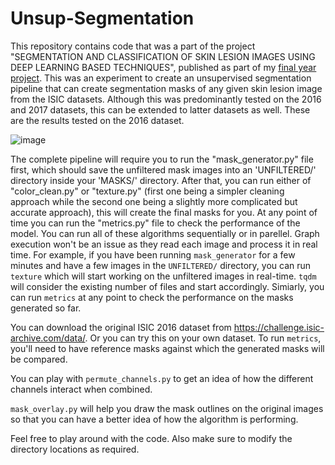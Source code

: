 # Unsup-Segmentation

This repository contains code that was a part of the project "SEGMENTATION AND CLASSIFICATION OF SKIN LESION IMAGES USING DEEP LEARNING BASED TECHNIQUES", published as part of my [final year project](https://drive.google.com/file/d/176D-SWsVus7_6dfPSnIhaun2YDx_5Nv_/view?usp=sharing). This was an experiment to create an unsupervised segmentation pipeline that can create segmentation masks of any given skin lesion image from the ISIC datasets. Although this was predominantly tested on the 2016 and 2017 datasets, this can be extended to latter datasets as well. These are the results tested on the 2016 dataset.

![image](https://github.com/DevBhuyan/Unsup-Segmentation/assets/55915667/7f81729b-cd6f-45c8-a387-ce8cd9846ea4)

The complete pipeline will require you to run the "mask_generator.py" file first, which should save the unfiltered mask images into an 'UNFILTERED/' directory inside your 'MASKS/' directory. After that, you can run either of "color_clean.py" or "texture.py" (first one being a simpler cleaning approach while the second one being a slightly more complicated but accurate approach), this will create the final masks for you. At any point of time you can run the "metrics.py" file to check the performance of the model. You can run all of these algorithms sequentially or in parellel. Graph execution won't be an issue as they read each image and process it in real time. For example, if you have been running `mask_generator` for a few minutes and have a few images in the `UNFILTERED/` directory, you can run `texture` which will start working on the unfiltered images in real-time. `tqdm` will consider the existing number of files and start accordingly. Simiarly, you can run `metrics` at any point to check the performance on the masks generated so far.

You can download the original ISIC 2016 dataset from https://challenge.isic-archive.com/data/. Or you can try this on your own dataset. To run `metrics`, you'll need to have reference masks against which the generated masks will be compared.

You can play with `permute_channels.py` to get an idea of how the different channels interact when combined. 

`mask_overlay.py` will help you draw the mask outlines on the original images so that you can have a better idea of how the algorithm is performing.

Feel free to play around with the code. Also make sure to modify the directory locations as required.
